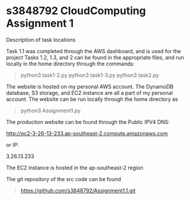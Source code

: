 # s3848792 CloudComputing Assignment 1

Description of task locations

Task 1.1 was completed through the AWS dashboard, and is used for the project
Tasks 1.2, 1.3, and 2 can be found in the appropriate files, and run locally in the home directory through the commands:
>python3 task1-2.py
>python3 task1-3.py
>python3 task2.py


The website is hosted on my personal AWS account. 
The DynamoDB database, S3 storage, and EC2 instance are all a part of my personal account. 
The website can be run locally through the home directory as
>python3 Assignment1.py

The production website can be found through the Public IPV4 DNS:

http://ec2-3-26-13-233.ap-southeast-2.compute.amazonaws.com

or IP:

3.26.13.233

The EC2 instance is hosted in the ap-southeast-2 region


The git repository of the src code can be found
>https://github.com/s3848792/Assignment1.1.git

